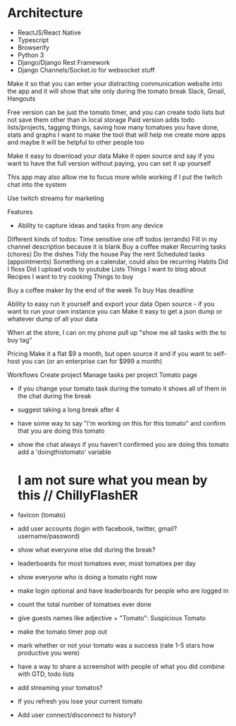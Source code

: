 



# Architecture
* ReactJS/React Native
* Typescript
* Browserify
* Python 3
* Django/Django Rest Framework
* Django Channels/Socket.io for websocket stuff

Make it so that you can enter your distracting communication website into the app and it will show that site only during the tomato break
Slack, Gmail, Hangouts

Free version can be just the tomato timer, and you can create todo lists but not save them other than in local storage
Paid version adds todo lists/projects, tagging things, saving how many tomatoes you have done, stats and graphs
I want to make the tool that will help me create more apps and maybe it will be helpful to other people too

Make it easy to download your data
Make it open source and say if you want to have the full version without paying, you can set it up yourself

This app may also allow me to focus more while working if I put the twitch chat into the system

Use twitch streams for marketing



Features
* Ability to capture ideas and tasks from any device

Different kinds of todos:
Time sensitive one off todos (errands)
    Fill in my channel description because it is blank
    Buy a coffee maker
Recurring tasks (chores)
    Do the dishes
    Tidy the house
    Pay the rent
Scheduled tasks (appointments)
    Something on a calendar, could also be recurring
Habits
    Did I floss
    Did I upload vods to youtube
Lists
    Things I want to blog about
    Recipes I want to try cooking
    Things to buy


Buy a coffee maker by the end of the week
    To buy
    Has deadline

Ability to easy run it yourself and export your data
    Open source - if you want to run your own instance you can
    Make it easy to get a json dump or whatever dump of all your data

When at the store, I can on my phone pull up "show me all tasks with the to buy tag"


Pricing
    Make it a flat $9 a month, but open source it and if you want to self-host you can (or an enterprise can for $999 a month)


Workflows
    Create project
    Manage tasks per project
    Tomato page




* if you change your tomato task during the tomato it shows all of them in the chat during the break
* suggest taking a long break after 4
* have some way to say "i'm working on this for this tomato" and confirm that you are doing this tomato

* show the chat always if you haven't confirmed you are doing this tomato
    add a 'doingthistomato' variable
    # I am not sure what you mean by this // ChillyFlashER

* favicon (tomato)
* add user accounts (login with facebook, twitter, gmail? username/password)
* show what everyone else did during the break?

* leaderboards for most tomatoes ever, most tomatoes per day
* show everyone who is doing a tomato right now

* make login optional and have leaderboards for people who are logged in
* count the total number of tomatoes ever done
* give guests names like adjective + "Tomato": Suspicious Tomato
* make the tomato timer pop out

* mark whether or not your tomato was a success (rate 1-5 stars how productive you were)

* have a way to share a screenshot with people of what you did
combine with GTD, todo lists

* add streaming your tomatos?


* If you refresh you lose your current tomato
* Add user connect/disconnect to history?
